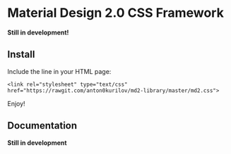 # Material Design 2.0 CSS Framework
**Still in development!**
## Install

Include the line in your HTML page:
```
<link rel="stylesheet" type="text/css" href="https://rawgit.com/anton0kurilov/md2-library/master/md2.css">
```
Enjoy!

## Documentation

**Still in development**